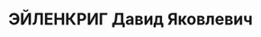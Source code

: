 ---
title: ЭЙЛЕНКРИГ Давид Яковлевич
description: "Род. в 1896, Киевская губ., еврей. Проживал: г. Барнаул. Директор дрожпивзавода\
  \ \n  Арестован 26.09.1935. Обв. по ст. 58-10 ч. 1. Приговор: коллегия Запсибкрайсуда,\
  \ 04.12.1935 – 7 лет. \n  Реабилитирован верховным судом РСФСР 25.06.1957 за отсутствием\
  \ состава преступления"
---